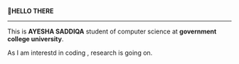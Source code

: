  👋******HELLO THERE******
 _____________________________________________________________
 
 This is **AYESHA SADDIQA** student of computer science at **government college university**.
 
 As I am interestd in coding , research is going on.

<!---
ayeshasaddiqa123/ayeshasaddiqa123 is a ✨ special ✨ repository because its `README.md` (this file) appears on your GitHub profile.
You can click the Preview link to take a look at your changes.
--->

